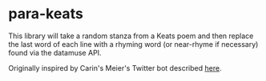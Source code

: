 # para-keats

This library will take a random stanza from a Keats poem and then replace the last word of each line with a rhyming word (or near-rhyme if necessary) found via the datamuse API.

Originally inspired by Carin's Meier's Twitter bot described [here](http://howistart.org/posts/clojure/1/index.html). 

